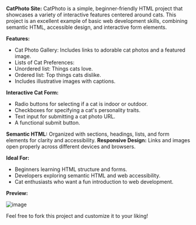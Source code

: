**CatPhoto Site:**
CatPhoto is a simple, beginner-friendly HTML project that showcases a variety of interactive features centered around cats. This project is an excellent example of basic web development skills, combining semantic HTML, accessible design, and interactive form elements.

**Features:**
- Cat Photo Gallery: Includes links to adorable cat photos and a featured image.
- Lists of Cat Preferences:
- Unordered list: Things cats love.
- Ordered list: Top things cats dislike.
- Includes illustrative images with captions.

**Interactive Cat Form:**
- Radio buttons for selecting if a cat is indoor or outdoor.
- Checkboxes for specifying a cat's personality traits.
- Text input for submitting a cat photo URL.
- A functional submit button.

**Semantic HTML:** Organized with sections, headings, lists, and form elements for clarity and accessibility.
**Responsive Design:** Links and images open properly across different devices and browsers.

**Ideal For:**
- Beginners learning HTML structure and forms.
- Developers exploring semantic HTML and web accessibility.
- Cat enthusiasts who want a fun introduction to web development.

  
**Preview:**


![image](https://github.com/user-attachments/assets/7fee4140-8ad3-475e-b713-96b762d30f83)


Feel free to fork this project and customize it to your liking!
